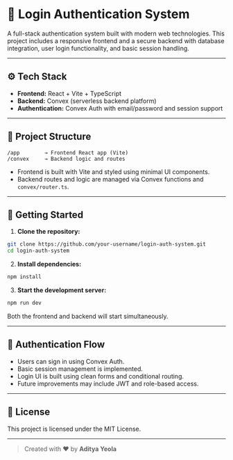 # 🔐 Login Authentication System

A full-stack authentication system built with modern web technologies. This project includes a responsive frontend and a secure backend with database integration, user login functionality, and basic session handling.

---

## ⚙️ Tech Stack

- **Frontend:** React + Vite + TypeScript
- **Backend:** Convex (serverless backend platform)
- **Authentication:** Convex Auth with email/password and session support

---

## 📁 Project Structure

```
/app        → Frontend React app (Vite)
/convex     → Backend logic and routes
```

- Frontend is built with Vite and styled using minimal UI components.
- Backend routes and logic are managed via Convex functions and `convex/router.ts`.

---

## 🚀 Getting Started

1. **Clone the repository:**
```bash
git clone https://github.com/your-username/login-auth-system.git
cd login-auth-system
```

2. **Install dependencies:**
```bash
npm install
```

3. **Start the development server:**
```bash
npm run dev
```

Both the frontend and backend will start simultaneously.

---

## 🔐 Authentication Flow

- Users can sign in using Convex Auth.
- Basic session management is implemented.
- Login UI is built using clean forms and conditional routing.
- Future improvements may include JWT and role-based access.

---

## 📄 License

This project is licensed under the MIT License.

---

> Created with ❤️ by **Aditya Yeola**
